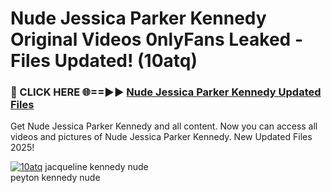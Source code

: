 # Nude Jessica Parker Kennedy Original Videos 0nlyFans Leaked - Files Updated! (10atq)

<h3>🔴 CLICK HERE 🌐==►► <a href="https://tinyurl.com/yc6ubb5a" rel="nofollow">Nude Jessica Parker Kennedy Updated Files</a></h3>

Get Nude Jessica Parker Kennedy and all content. Now you can access all videos and pictures of Nude Jessica Parker Kennedy. New Updated Files 2025!

[![10atq](https://i.imgur.com/7eu0CRL.gif)](https://tinyurl.com/yc6ubb5a)
jacqueline kennedy nude<br>
peyton kennedy nude
